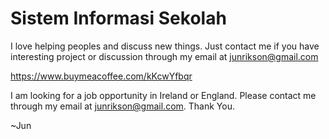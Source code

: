 # Sistem Informasi Sekolah

I love helping peoples and discuss new things. Just contact me if you have interesting project or discussion through my email at junrikson@gmail.com

<a href="https://www.buymeacoffee.com/kKcwYfbqr">https://www.buymeacoffee.com/kKcwYfbqr</a>

I am looking for a job opportunity in Ireland or England. Please contact me through my email at junrikson@gmail.com. Thank You.

~Jun
